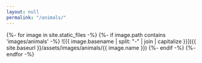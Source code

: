```yaml
---
layout: null
permalink: "/animals/"
---
```


{%- for image in site.static_files -%}
    {%- if image.path contains 'images/animals' -%}
        ![{{ image.basename | split: "-" | join | capitalize }}]({{ site.baseurl }}/assets/images/animals/{{ image.name }})
    {%- endif -%}
{%- endfor -%}
